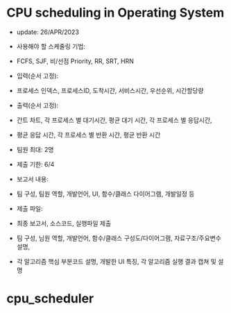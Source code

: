 # CPU scheduling in Operating System
 * update: 26/APR/2023
 
 - 사용해야 할 스케줄링 기법: 
 - FCFS, SJF, 비/선점 Priority, RR, SRT, HRN

 - 입력(순서 고정): 
 - 프로세스 인덱스, 프로세스ID, 도착시간, 서비스시간, 우선순위, 시간할당량

 - 출력(순서 고정): 
 - 간트 차트, 각 프로세스 별 대기시간, 평균 대기 시간, 각 프로세스 별 응답시간, 
 - 평균 응답 시간, 각 프로세스 별 반환 시간, 평균 반환 시간

 - 팀원 최대: 2명

 - 제출 기한: 6/4

 - 보고서 내용:
 - 팀 구성, 팀원 역할, 개발언어, UI, 함수/클래스 다이어그램, 개발일정 등

 - 제출 파일:
 - 최종 보고서, 소스코드, 실행파일 제출
 - 팀 구성, 님원 역할, 개발언어, 함수/클래스 구성도/다이어그램, 자료구조/주요변수 설명, 
 - 각 알고리즘 핵심 부분코드 설명, 개발한 UI 특징, 각 알고리즘 실행 결과 캡쳐 및 설명

# cpu_scheduler
